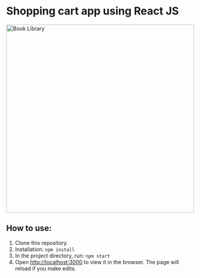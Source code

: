 # Shopping cart app using React JS

<img src=https://user-images.githubusercontent.com/88045655/169199931-1d8ff400-08e6-4477-8e7d-d89ddc3c4caf.JPG alt="Book Library" width="500">


## How to use:

1. Clone this repository.
2.  Installation:  `npm install`
3.  In the project directory, run:  `npm start`
4. Open  [http://localhost:3000](http://localhost:3000/)  to view it in the browser. The page will reload if you make edits.
